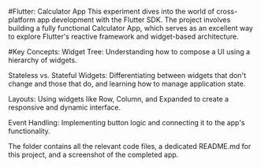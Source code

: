 #Flutter: Calculator App
This experiment dives into the world of cross-platform app development with the Flutter SDK. The project involves building a fully functional Calculator App, which serves as an excellent way to explore Flutter's reactive framework and widget-based architecture.

#Key Concepts:
Widget Tree: Understanding how to compose a UI using a hierarchy of widgets.

Stateless vs. Stateful Widgets: Differentiating between widgets that don't change and those that do, and learning how to manage application state.

Layouts: Using widgets like Row, Column, and Expanded to create a responsive and dynamic interface.

Event Handling: Implementing button logic and connecting it to the app's functionality.

The folder contains all the relevant code files, a dedicated README.md for this project, and a screenshot of the completed app.
